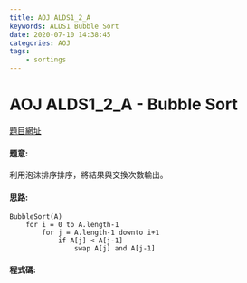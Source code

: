 ```yaml
---
title: AOJ ALDS1_2_A
keywords: ALDS1 Bubble Sort
date: 2020-07-10 14:38:45
categories: AOJ
tags:
    - sortings
---
```

# AOJ ALDS1_2_A - Bubble Sort
[題目網址](https://onlinejudge.u-aizu.ac.jp/courses/lesson/1/ALDS1/all/ALDS1_2_A)

#### 題意:
利用泡沫排序排序，將結果與交換次數輸出。
<!-- more -->
#### 思路:
```
BubbleSort(A)
    for i = 0 to A.length-1
        for j = A.length-1 downto i+1
            if A[j] < A[j-1]
                swap A[j] and A[j-1]
```

#### 程式碼:
<script src="https://gist.github.com/Daviswww/d75e8bdad871d3b66348390c03f6f3d5.js"></script>